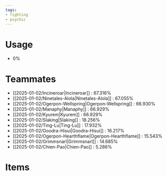 ```yaml
---
tags:
- fighting
- psychic
---
```

# Usage
- 0%
# Teammates
- [[2025-01-02/Incineroar|Incineroar]] : 67.316%
- [[2025-01-02/Ninetales-Alola|Ninetales-Alola]] : 67.055%
- [[2025-01-02/Ogerpon-Wellspring|Ogerpon-Wellspring]] : 66.930%
- [[2025-01-02/Manaphy|Manaphy]] : 66.929%
- [[2025-01-02/Kyurem|Kyurem]] : 66.929%
- [[2025-01-02/Slaking|Slaking]] : 18.256%
- [[2025-01-02/Ting-Lu|Ting-Lu]] : 17.932%
- [[2025-01-02/Goodra-Hisui|Goodra-Hisui]] : 16.217%
- [[2025-01-02/Ogerpon-Hearthflame|Ogerpon-Hearthflame]] : 15.543%
- [[2025-01-02/Grimmsnarl|Grimmsnarl]] : 14.685%
- [[2025-01-02/Chien-Pao|Chien-Pao]] : 5.286%
# Items